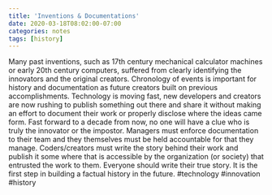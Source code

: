 ```yaml
---
title: 'Inventions & Documentations'
date: 2020-03-18T08:02:00-07:00
categories: notes
tags: [history] 
---
```


Many past inventions, such as 17th century mechanical calculator machines or early 20th century computers, suffered from clearly identifying the innovators and the original creators. Chronology of events is important for history and documentation as future creators built on previous accomplishments. Technology is moving fast, new developers and creators are now rushing to publish something out there and share it without making an effort to document their work or properly disclose where the ideas came form. Fast forward to a decade from now, no one will have a clue who is truly the innovator or the impostor. Managers must enforce documentation to their team and they themselves must be held accountable for that they manage. Coders/creators must write the story behind their work and publish it some where that is accessible by the organization (or society) that entrusted the work to them. Everyone should write their true story. It is the first step in building a factual history in the future. #technology #innovation #history